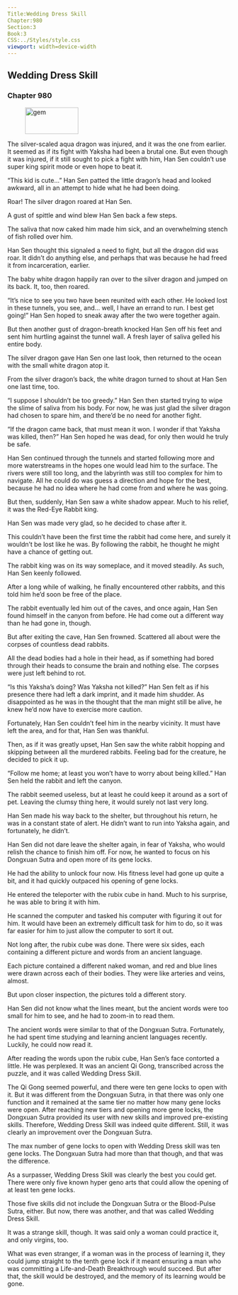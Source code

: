 ```yaml
---
Title:Wedding Dress Skill 
Chapter:980 
Section:3 
Book:3 
CSS:../Styles/style.css 
viewport: width=device-width
---
```

  
## Wedding Dress Skill
### Chapter 980
  
<figure>
	<img src="../Images/gem.gif" alt="gem" id="gem" width="120" height="60" />
</figure>
  

  
The silver-scaled aqua dragon was injured, and it was the one from earlier. It seemed as if its fight with Yaksha had been a brutal one. But even though it was injured, if it still sought to pick a fight with him, Han Sen couldn’t use super king spirit mode or even hope to beat it.

“This kid is cute…” Han Sen patted the little dragon’s head and looked awkward, all in an attempt to hide what he had been doing.

Roar! The silver dragon roared at Han Sen.

A gust of spittle and wind blew Han Sen back a few steps.

The saliva that now caked him made him sick, and an overwhelming stench of fish rolled over him.

Han Sen thought this signaled a need to fight, but all the dragon did was roar. It didn’t do anything else, and perhaps that was because he had freed it from incarceration, earlier.

The baby white dragon happily ran over to the silver dragon and jumped on its back. It, too, then roared.

“It’s nice to see you two have been reunited with each other. He looked lost in these tunnels, you see, and… well, I have an errand to run. I best get going!” Han Sen hoped to sneak away after the two were together again.

But then another gust of dragon-breath knocked Han Sen off his feet and sent him hurtling against the tunnel wall. A fresh layer of saliva gelled his entire body.

The silver dragon gave Han Sen one last look, then returned to the ocean with the small white dragon atop it.

From the silver dragon’s back, the white dragon turned to shout at Han Sen one last time, too.

“I suppose I shouldn’t be too greedy.” Han Sen then started trying to wipe the slime of saliva from his body. For now, he was just glad the silver dragon had chosen to spare him, and there’d be no need for another fight.

“If the dragon came back, that must mean it won. I wonder if that Yaksha was killed, then?” Han Sen hoped he was dead, for only then would he truly be safe.

Han Sen continued through the tunnels and started following more and more waterstreams in the hopes one would lead him to the surface. The rivers were still too long, and the labyrinth was still too complex for him to navigate. All he could do was guess a direction and hope for the best, because he had no idea where he had come from and where he was going.

But then, suddenly, Han Sen saw a white shadow appear. Much to his relief, it was the Red-Eye Rabbit king.

Han Sen was made very glad, so he decided to chase after it.

This couldn’t have been the first time the rabbit had come here, and surely it wouldn’t be lost like he was. By following the rabbit, he thought he might have a chance of getting out.

The rabbit king was on its way someplace, and it moved steadily. As such, Han Sen keenly followed.

After a long while of walking, he finally encountered other rabbits, and this told him he’d soon be free of the place.

The rabbit eventually led him out of the caves, and once again, Han Sen found himself in the canyon from before. He had come out a different way than he had gone in, though.

But after exiting the cave, Han Sen frowned. Scattered all about were the corpses of countless dead rabbits.

All the dead bodies had a hole in their head, as if something had bored through their heads to consume the brain and nothing else. The corpses were just left behind to rot.

“Is this Yaksha’s doing? Was Yaksha not killed?” Han Sen felt as if his presence there had left a dark imprint, and it made him shudder. As disappointed as he was in the thought that the man might still be alive, he knew he’d now have to exercise more caution.

Fortunately, Han Sen couldn’t feel him in the nearby vicinity. It must have left the area, and for that, Han Sen was thankful.

Then, as if it was greatly upset, Han Sen saw the white rabbit hopping and skipping between all the murdered rabbits. Feeling bad for the creature, he decided to pick it up.

“Follow me home; at least you won’t have to worry about being killed.” Han Sen held the rabbit and left the canyon.

The rabbit seemed useless, but at least he could keep it around as a sort of pet. Leaving the clumsy thing here, it would surely not last very long.

Han Sen made his way back to the shelter, but throughout his return, he was in a constant state of alert. He didn’t want to run into Yaksha again, and fortunately, he didn’t.

Han Sen did not dare leave the shelter again, in fear of Yaksha, who would relish the chance to finish him off. For now, he wanted to focus on his Dongxuan Sutra and open more of its gene locks.

He had the ability to unlock four now. His fitness level had gone up quite a bit, and it had quickly outpaced his opening of gene locks.

He entered the teleporter with the rubix cube in hand. Much to his surprise, he was able to bring it with him.

He scanned the computer and tasked his computer with figuring it out for him. It would have been an extremely difficult task for him to do, so it was far easier for him to just allow the computer to sort it out.

Not long after, the rubix cube was done. There were six sides, each containing a different picture and words from an ancient language.

Each picture contained a different naked woman, and red and blue lines were drawn across each of their bodies. They were like arteries and veins, almost.

But upon closer inspection, the pictures told a different story.

Han Sen did not know what the lines meant, but the ancient words were too small for him to see, and he had to zoom-in to read them.

The ancient words were similar to that of the Dongxuan Sutra. Fortunately, he had spent time studying and learning ancient languages recently. Luckily, he could now read it.

After reading the words upon the rubix cube, Han Sen’s face contorted a little. He was perplexed. It was an ancient Qi Gong, transcribed across the puzzle, and it was called Wedding Dress Skill.

The Qi Gong seemed powerful, and there were ten gene locks to open with it. But it was different from the Dongxuan Sutra, in that there was only one function and it remained at the same tier no matter how many gene locks were open. After reaching new tiers and opening more gene locks, the Dongxuan Sutra provided its user with new skills and improved pre-existing skills. Therefore, Wedding Dress Skill was indeed quite different. Still, it was clearly an improvement over the Dongxuan Sutra.

The max number of gene locks to open with Wedding Dress skill was ten gene locks. The Dongxuan Sutra had more than that though, and that was the difference.

As a surpasser, Wedding Dress Skill was clearly the best you could get. There were only five known hyper geno arts that could allow the opening of at least ten gene locks.

Those five skills did not include the Dongxuan Sutra or the Blood-Pulse Sutra, either. But now, there was another, and that was called Wedding Dress Skill.

It was a strange skill, though. It was said only a woman could practice it, and only virgins, too.

What was even stranger, if a woman was in the process of learning it, they could jump straight to the tenth gene lock if it meant ensuring a man who was committing a Life-and-Death Breakthrough would succeed. But after that, the skill would be destroyed, and the memory of its learning would be gone.